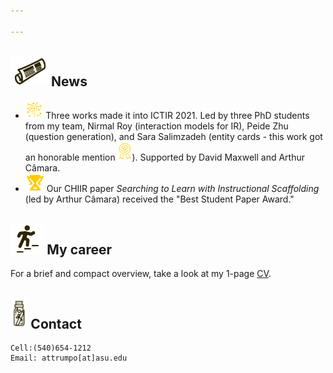 ```yaml
---

---
```


## <img src="/img/news.png" height="50px"> News
- <img src="/img/fireworks.png" height="30px"> Three works made it into  ICTIR 2021. Led by three PhD students from my team, Nirmal Roy (interaction models for IR), Peide Zhu (question generation), and Sara Salimzadeh
 (entity cards - this work got an honorable mention <img src="/img/honorable.png" height="30px">). Supported by David Maxwell and Arthur Câmara.
- <img src="/img/award.png" height="30px"> Our CHIIR paper *Searching to Learn with Instructional Scaffolding* (led by Arthur Câmara) received the "Best Student Paper Award." 

## <img src="/img/career.png" height="50px"> My career
For a brief and compact overview, take a look at my 1-page [CV](../documents/Hauff_shortCV.pdf). 

## <img src="/img/contact.png" height="50px"> Contact

```
Cell:(540)654-1212
Email: attrumpo[at]asu.edu
```
